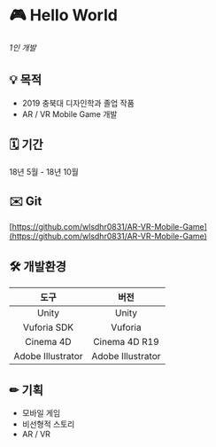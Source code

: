 # 🎮 Hello World

###### 1인 개발

## 💡 목적
- 2019 충북대 디자인학과 졸업 작품
- AR / VR Mobile Game 개발

## 🗓️ 기간
18년 5월 - 18년 10월

## ✉️ Git
[https://github.com/wlsdhr0831/AR-VR-Mobile-Game](https://github.com/wlsdhr0831/AR-VR-Mobile-Game)

## 🛠️ 개발환경
|도구|버전|
|:---:|:---:|
|Unity|Unity|
|Vuforia SDK|Vuforia|
|Cinema 4D|Cinema 4D R19|
|Adobe Illustrator|Adobe Illustrator|

## ✏ 기획
- 모바일 게임
- 비선형적 스토리
- AR / VR
